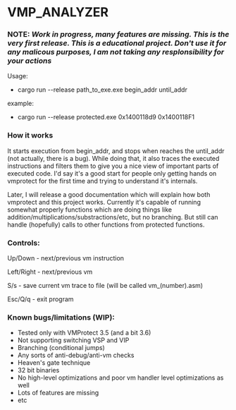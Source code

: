 # VMP_ANALYZER

### NOTE: *Work in progress, many features are missing. This is the very first release. This is a educational project. Don't use it for any malicous purposes, I am not taking any resplonsibility for your actions*


Usage:

* cargo run --release path_to_exe.exe begin_addr until_addr

example:

* cargo run --release protected.exe 0x1400118d9 0x1400118F1

### How it works

It starts execution from begin_addr, and stops when reaches the until_addr (not actually, there is a bug). While doing that, it also traces the executed instructions and filters them to give you a nice view of important parts of executed code. I'd say it's a good start for people only getting hands on vmprotect for the first time and trying to understand it's internals.

Later, I will release a good documentation which will explain how both vmprotect and this project works. Currently it's capable of running somewhat properly functions which are doing things like addition/multiplications/substractions/etc, but no branching. But still can handle (hopefully) calls to other functions from protected functions.


### Controls:

Up/Down - next/previous vm instruction

Left/Right - next/previous vm

S/s - save current vm trace to file (will be called vm_(number).asm)

Esc/Q/q - exit program



### Known bugs/limitations (WIP):
* Tested only with VMProtect 3.5 (and a bit 3.6)
* Not supporting switching VSP and VIP
* Branching (conditional jumps)
* Any sorts of anti-debug/anti-vm checks
* Heaven's gate technique
* 32 bit binaries
* No high-level optimizations and poor vm handler level optimizations as well
* Lots of features are missing
* etc